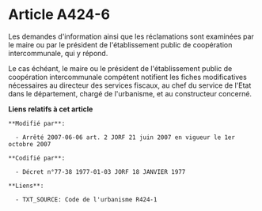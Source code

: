 # Article A424-6

Les demandes d'information ainsi que les réclamations sont examinées par le maire ou par le président de l'établissement
public de coopération intercommunale, qui y répond.

Le cas échéant, le maire ou le président de l'établissement public de coopération intercommunale compétent notifient les
fiches modificatives nécessaires au directeur des services fiscaux, au chef du service de l'Etat dans le département, chargé
de l'urbanisme, et au constructeur concerné.

**Liens relatifs à cet article**

	**Modifié par**:

	  - Arrêté 2007-06-06 art. 2 JORF 21 juin 2007 en vigueur le 1er octobre 2007

	**Codifié par**:

	  - Décret n°77-38 1977-01-03 JORF 18 JANVIER 1977

	**Liens**:

	  - TXT_SOURCE: Code de l'urbanisme R424-1

